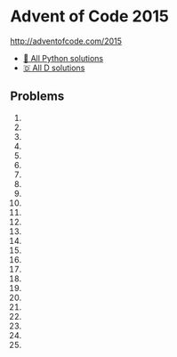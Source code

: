 # Advent of Code 2015

http://adventofcode.com/2015

* [🐍 All Python solutions](Python)
* [🇩 All D solutions](D)

## Problems

1. [](http://adventofcode.com/2015/day/1)
2. [](http://adventofcode.com/2015/day/2)
3. [](http://adventofcode.com/2015/day/3)
4. [](http://adventofcode.com/2015/day/4)
5. [](http://adventofcode.com/2015/day/5)
6. [](http://adventofcode.com/2015/day/6)
7. [](http://adventofcode.com/2015/day/7)
8. [](http://adventofcode.com/2015/day/8)
9. [](http://adventofcode.com/2015/day/9)
10. [](http://adventofcode.com/2015/day/10)
11. [](http://adventofcode.com/2015/day/11)
12. [](http://adventofcode.com/2015/day/12)
13. [](http://adventofcode.com/2015/day/13)
14. [](http://adventofcode.com/2015/day/14)
15. [](http://adventofcode.com/2015/day/15)
16. [](http://adventofcode.com/2015/day/16)
17. [](http://adventofcode.com/2015/day/17)
18. [](http://adventofcode.com/2015/day/18)
19. [](http://adventofcode.com/2015/day/19)
20. [](http://adventofcode.com/2015/day/20)
21. [](http://adventofcode.com/2015/day/21)
22. [](http://adventofcode.com/2015/day/22)
23. [](http://adventofcode.com/2015/day/23)
24. [](http://adventofcode.com/2015/day/24)
25. [](http://adventofcode.com/2015/day/25)
